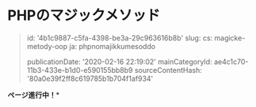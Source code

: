 PHPのマジックメソッド
============

> id: '4b1c9887-c5fa-4398-be3a-29c963616b8b'
> slug:
> 	cs: magicke-metody-oop
> 	ja: phpnomajikkumesoddo
> 
> publicationDate: '2020-02-16 22:19:02'
> mainCategoryId: ae4c1c70-11b3-433e-b1d0-e590155bb8b9
> sourceContentHash: '80a0e39f2ff8c619785b1b704f1af934'

**ページ進行中！***
